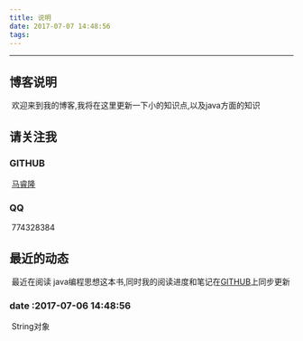 ```yaml
---
title: 说明
date: 2017-07-07 14:48:56
tags:
---
```


---
博客说明
---
​    欢迎来到我的博客,我将在这里更新一下小的知识点,以及java方面的知识

## 请关注我

### GITHUB

​    [马睿隆](https://github.com/maruilong)


### QQ

​    774328384

## 最近的动态

​     最近在阅读 java编程思想这本书,同时我的阅读进度和笔记在[GITHUB](https://github.com/maruilong)上同步更新

###  date :2017-07-06 14:48:56     

​    String对象

   

